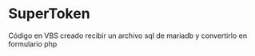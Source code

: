 # SuperToken
Código en VBS creado recibir un archivo sql de mariadb y convertirlo en formulario php
